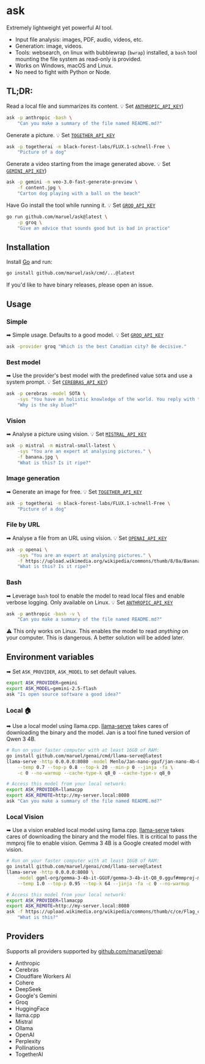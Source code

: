 # ask

Extremely lightweight yet powerful AI tool.

- Input file analysis: images, PDF, audio, videos, etc.
- Generation: image, videos.
- Tools: websearch, on linux with bubblewrap (`bwrap`) installed, a `bash` tool mounting the file system as
  read-only is provided.
- Works on Windows, macOS and Linux.
- No need to fight with Python or Node.


## TL;DR:

Read a local file and summarizes its content. 💡 Set
[`ANTHROPIC_API_KEY`](https://console.anthropic.com/settings/keys))

```bash
ask -p anthropic -bash \
    "Can you make a summary of the file named README.md?"
```


Generate a picture. 💡 Set [`TOGETHER_API_KEY`](https://api.together.ai/settings/api-keys)

```bash
ask -p togetherai -m black-forest-labs/FLUX.1-schnell-Free \
    "Picture of a dog"
```


Generate a video starting from the image generated above. 💡 Set
[`GEMINI_API_KEY`](https://aistudio.google.com/apikey))

```bash
ask -p gemini -m veo-3.0-fast-generate-preview \
    -f content.jpg \
    "Carton dog playing with a ball on the beach"
```


Have Go install the tool while running it. 💡 Set [`GROQ_API_KEY`](https://console.groq.com/keys)

```bash
go run github.com/maruel/ask@latest \
    -p groq \
    "Give an advice that sounds good but is bad in practice"
```


## Installation

Install [Go](https://go.dev/dl) and run:

```bash
go install github.com/maruel/ask/cmd/...@latest
```

If you'd like to have binary releases, please open an issue.


## Usage


### Simple

➡ Simple usage. Defaults to a good model. 💡 Set [`GROQ_API_KEY`](https://console.groq.com/keys)

```bash
ask -provider groq "Which is the best Canadian city? Be decisive."
```


### Best model

➡ Use the provider's best model with the predefined value `SOTA` and use a system prompt. 💡 Set
[`CEREBRAS_API_KEY`](https://cloud.cerebras.ai/platform/))

```bash
ask -p cerebras -model SOTA \
    -sys "You have an holistic knowledge of the world. You reply with the style of William Zinsser and the wit of Dorothy Parker." \
    "Why is the sky blue?"
```


### Vision

➡ Analyse a picture using vision. 💡 Set [`MISTRAL_API_KEY`](https://console.mistral.ai/api-keys)

```bash
ask -p mistral -m mistral-small-latest \
    -sys "You are an expert at analysing pictures." \
    -f banana.jpg \
    "What is this? Is it ripe?"
```


### Image generation

➡ Generate an image for free. 💡 Set [`TOGETHER_API_KEY`](https://api.together.ai/settings/api-keys)

```bash
ask -p togetherai -m black-forest-labs/FLUX.1-schnell-Free \
    "Picture of a dog"
```


### File by URL

➡ Analyse a file from an URL using vision. 💡 Set
[`OPENAI_API_KEY`](https://platform.openai.com/settings/organization/api-keys)

```bash
ask -p openai \
    -sys "You are an expert at analysing pictures." \
    -f https://upload.wikimedia.org/wikipedia/commons/thumb/8/8a/Banana-Single.jpg/330px-Banana-Single.jpg \
    "What is this? Is it ripe?"
```


### Bash

➡ Leverage `bash` tool to enable the model to read local files and enable verbose logging. Only available on
Linux. 💡 Set [`ANTHROPIC_API_KEY`](https://console.anthropic.com/settings/keys)

```bash
ask -p anthropic -bash -v \
    "Can you make a summary of the file named README.md?"
```

⚠ This only works on Linux. This enables the model to read *anything* on your computer. This is dangerous. A
better solution will be added later.


## Environment variables

➡ Set `ASK_PROVIDER`, `ASK_MODEL` to set default values.

```bash
export ASK_PROVIDER=gemini
export ASK_MODEL=gemini-2.5-flash
ask "Is open source software a good idea?"
```


### Local 🏠️

➡ Use a local model using llama.cpp. [llama-serve](https://github.com/maruel/genai/tree/main/cmd/llama-serve)
takes cares of downloading the binary and the model. Jan is a tool fine tuned version of Qwen 3 4B.

```bash
# Run on your faster computer with at least 16GB of RAM:
go install github.com/maruel/genai/cmd/llama-serve@latest
llama-serve -http 0.0.0.0:8080 -model Menlo/Jan-nano-gguf/jan-nano-4b-Q8_0.gguf -- \
	--temp 0.7 --top-p 0.8 --top-k 20 --min-p 0 --jinja -fa \
    -c 0 --no-warmup --cache-type-k q8_0 --cache-type-v q8_0

# Access this model from your local network:
export ASK_PROVIDER=llamacpp
export ASK_REMOTE=http://my-server.local:8080
ask "Can you make a summary of the file named README.md?"
```


### Local Vision

➡ Use a vision enabled local model using llama.cpp.
[llama-serve](https://github.com/maruel/genai/tree/main/cmd/llama-serve) takes cares of downloading the binary
and the model files. It is critical to pass the mmproj file to enable vision. Gemma 3 4B is a Google created
model with vision.

```bash
# Run on your faster computer with at least 16GB of RAM:
go install github.com/maruel/genai/cmd/llama-serve@latest
llama-serve -http 0.0.0.0:8080 \
    -model ggml-org/gemma-3-4b-it-GGUF/gemma-3-4b-it-Q8_0.gguf#mmproj-model-f16.gguf -- \
    --temp 1.0 --top-p 0.95 --top-k 64 --jinja -fa -c 0 --no-warmup

# Access this model from your local network:
export ASK_PROVIDER=llamacpp
export ASK_REMOTE=http://my-server.local:8080
ask -f https://upload.wikimedia.org/wikipedia/commons/thumb/c/ce/Flag_of_Iceland.svg/330px-Flag_of_Iceland.svg.png \
    "What is this?"
```


## Providers

Supports all providers supported by [github.com/maruel/genai](https://github.com/maruel/genai):

- Anthropic
- Cerebras
- Cloudflare Workers AI
- Cohere
- DeepSeek
- Google's Gemini
- Groq
- HuggingFace
- llama.cpp
- Mistral
- Ollama
- OpenAI
- Perplexity
- Pollinations
- TogetherAI
